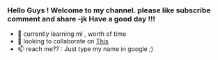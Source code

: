 ### Hello Guys ! Welcome to my channel. please like subscribe comment and share -jk Have a good day !!!


- 🌱 currently learning ml , worth of time 
- 👯 looking to collaborate on <a href="https://github.com/rabibasukala01/dallali">This</a>
- 📫 reach me?? : Just type my name in google ;)





